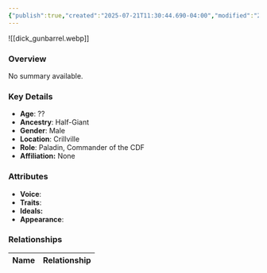 ```yaml
---
{"publish":true,"created":"2025-07-21T11:30:44.690-04:00","modified":"2025-07-27T17:21:11.589-04:00","published":"2025-07-27T17:21:11.589-04:00","cssclasses":"","Age":"??","Ancestry":"Half-Giant","Gender":"Male","Location":["Crillville"],"Role":["Paladin, Commander of the CDF"],"Affiliation":["None"],"Appearances":["[[00 -The High Rollers Campaign-]]","[[10 The Lost Archives of Wigglestaff]]","[[12 The Rentpire Strikes Back]]"]}
---
```



![[dick_gunbarrel.webp]]

### Overview
No summary available.

### Key Details
- **Age**: ??
- **Ancestry**: Half-Giant
- **Gender**: Male
- **Location**: Crillville
- **Role**: Paladin, Commander of the CDF
- **Affiliation:** None

### Attributes
- **Voice**: 
- **Traits**: 
- **Ideals:** 
- **Appearance**:

### Relationships

| Name  | Relationship |
| ----- | ------------ |

